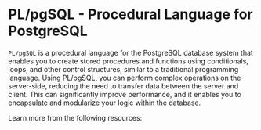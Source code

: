 # PL/pgSQL - Procedural Language for PostgreSQL

`PL/pgSQL` is a procedural language for the PostgreSQL database system that enables you to create stored procedures and functions using conditionals, loops, and other control structures, similar to a traditional programming language. Using PL/pgSQL, you can perform complex operations on the server-side, reducing the need to transfer data between the server and client. This can significantly improve performance, and it enables you to encapsulate and modularize your logic within the database.

Learn more from the following resources:

